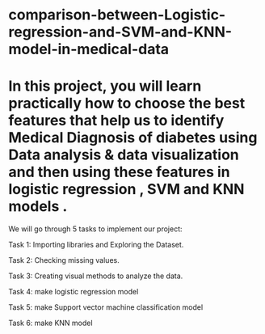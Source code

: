 # comparison-between-Logistic-regression-and-SVM-and-KNN-model-in-medical-data
# In this project, you will learn practically how to choose the best features that help us to identify Medical Diagnosis of diabetes using Data analysis &amp; data visualization and then using these features in logistic regression  , SVM  and KNN models .  

We will go through 5 tasks to implement our project: 

Task 1: Importing libraries and Exploring the Dataset. 

Task 2: Checking missing values.  

Task 3: Creating visual methods to analyze the data.  

Task 4: make logistic regression model 

Task 5: make Support vector machine classification model  

Task 6: make KNN  model
